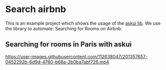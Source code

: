 # Search airbnb

This is an example project which shows the usage of the [askui lib](https://github.com/askui/askui). 
We use the library to automate: Searching for Rooms on Airbnb.

## Searching for rooms in Paris with askui

https://user-images.githubusercontent.com/112638047/201357657-0452292b-6d9d-4760-b68a-2b0ba7abf726.mp4

